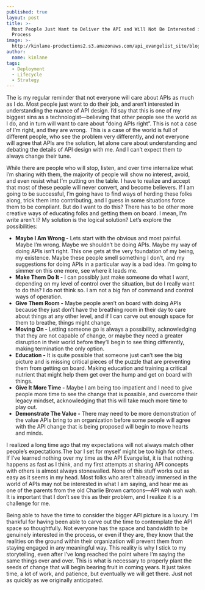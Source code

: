 ```yaml
---
published: true
layout: post
title: >-
  Most People Just Want to Deliver the API and Will Not Be Interested in the
  Process
image: >-
  http://kinlane-productions2.s3.amazonaws.com/api_evangelist_site/blog/crow_wire.jpg
author:
  name: kinlane
tags:
  - Deployment
  - Lifecycle
  - Strategy
---
```

The is my regular reminder that not everyone will care about APIs as much as I do. Most people just want to do their job, and aren’t interested in understanding the nuance of API design. I’d say that this is one of my biggest sins as a technologist—believing that other people see the world as I do, and in turn will want to care about “doing APIs right”. This is not a case of I’m right, and they are wrong.  This is a case of the world is full of different people, who see the problem very differently, and not everyone will agree that APIs are the solution, let alone care about understanding and debating the details of API design with me. And I can’t expect them to always change their tune.  
  
While there are people who will stop, listen, and over time internalize what I’m sharing with them, the majority of people will show no interest, avoid, and even resist what I’m putting on the table. I have to realize and accept that most of these people will never convert, and become believers. If I am going to be successful, I’m going have to find ways of herding these folks along, trick them into contributing, and I guess in some situations force them to be compliant. But do I want to do this? There has to be other more creative ways of educating folks and getting them on board. I mean, I’m write aren’t I? My solution is the logical solution? Let’s explore the possibilities:

*   **Maybe I Am Wrong -** Lets start with the obvious and most painful. Maybe I’m wrong. Maybe we shouldn’t be doing APIs. Maybe my way of doing APIs isn’t right. This one gets at the very foundation of my being, my existence. Maybe these people smell something I don’t, and my suggestions for doing APIs in a particular way is a bad idea. I’m going to simmer on this one more, see where it leads me.
*   **Make Them Do It -** I can possibly just make someone do what I want, depending on my level of control over the situation, but do I really want to do this? I do not think so. I am not a big fan of command and control ways of operation.
*   **Give Them Room -** Maybe people aren’t on board with doing APIs because they just don’t have the breathing room in their day to care about things at any other level, and if I can carve out enough space for them to breathe, things might change.
*   **Moving On -** Letting someone go is always a possibility, acknowledging that they are not capable of change, or maybe they need a greater disruption in their world before they’ll begin to see thing differently, making termination the only option.
*   **Education -** It is quite possible that someone just can’t see the big picture and is missing critical pieces of the puzzle that are preventing them from getting on board. Making education and training a critical nutrient that might help them get over the hump and get on board with things.
*   **Give It More Time -** Maybe I am being too impatient and I need to give people more time to see the change that is possible, and overcome their legacy mindset, acknowledging that this will take much more time to play out.
*   **Demonstrate The Value -** There may need to be more demonstration of the value APIs bring to an organization before some people will agree with the API change that is being proposed will begin to move hearts and minds.

I realized a long time ago that my expectations will not always match other people’s expectations.The bar I set for myself might be too high for others. If I’ve learned nothing over my time as the API Evangelist, it is that nothing happens as fast as I think, and my first attempts at sharing API concepts with others is almost always stonewalled. None of this stuff works out as easy as it seems in my head. Most folks who aren’t already immersed in the world of APIs may not be interested in what I am saying, and hear me as one of the parents from the old Charlie Brown cartoons—API wah wah wah. It is important that I don’t see this as their problem, and I realize it is a challenge for me.  
  
Being able to have the time to consider the bigger API picture is a luxury. I’m thankful for having been able to carve out the time to contemplate the API space so thoughtfully. Not everyone has the space and bandwidth to be genuinely interested in the process, or even if they are, they know that the realities on the ground within their organization will prevent them from staying engaged in any meaningful way. This reality is why I stick to my storytelling, even after I’ve long reached the point where I’m saying the same things over and over. This is what is necessary to properly plant the seeds of change that will begin bearing fruit in coming years. It just takes time, a lot of work, and patience, but eventually we will get there. Just not as quickly as we originally anticipated.